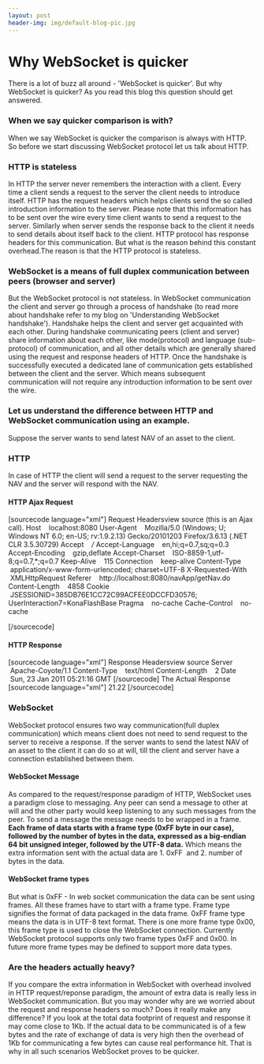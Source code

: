 ```yaml
---
layout: post
header-img: img/default-blog-pic.jpg
---
```


# Why WebSocket is quicker

There is a lot of buzz all around - 'WebSocket is quicker'. But why WebSocket is quicker? As you read this blog this question should get answered. 

### When we say quicker comparison is with?

When we say WebSocket is quicker the comparison is always with HTTP. So before we start discussing WebSocket protocol let us talk about HTTP. 

### HTTP is stateless

In HTTP the server never remembers the interaction with a client. Every time a client sends a request to the server the client needs to introduce itself. HTTP has the request headers which helps clients send the so called introduction information to the server. Please note that this information has to be sent over the wire every time client wants to send a request to the server. Similarly when server sends the response back to the client it needs to send details about itself back to the client. HTTP protocol has response headers for this communication. But what is the reason behind this constant overhead.The reason is that the HTTP protocol is stateless. 

### WebSocket is a means of full duplex communication between peers (browser and server)

But the WebSocket protocol is not stateless. In WebSocket communication the client and server go through a process of handshake (to read more about handshake refer to my blog on 'Understanding WebSocket handshake'). Handshake helps the client and server get acquainted with each other. During handshake communicating peers (client and server) share information about each other, like mode(protocol) and language (sub-protocol) of communication, and all other details which are generally shared using the request and response headers of HTTP. Once the handshake is successfully executed a dedicated lane of communication gets established between the client and the server. Which means subsequent communication will not require any introduction information to be sent over the wire. 

### Let us understand the difference between HTTP and WebSocket communication using an example.

Suppose the server wants to send latest NAV of an asset to the client. 

### HTTP

In case of HTTP the client will send a request to the server requesting the NAV and the server will respond with the NAV. 

#### HTTP Ajax Request

[sourcecode language="xml"] Request Headersview source (this is an Ajax call). Host    localhost:8080 User-Agent    Mozilla/5.0 (Windows; U; Windows NT 6.0; en-US; rv:1.9.2.13) Gecko/20101203 Firefox/3.6.13 (.NET CLR 3.5.30729) Accept    */* Accept-Language    en,hi;q=0.7,sq;q=0.3 Accept-Encoding    gzip,deflate Accept-Charset    ISO-8859-1,utf-8;q=0.7,*;q=0.7 Keep-Alive    115 Connection    keep-alive Content-Type    application/x-www-form-urlencoded; charset=UTF-8 X-Requested-With    XMLHttpRequest Referer    http://localhost:8080/navApp/getNav.do Content-Length    4858 Cookie    JSESSIONID=385DB76E1CC72C99ACFEE0DCCFD30576; UserInteraction7=KonaFlashBase Pragma    no-cache Cache-Control    no-cache</p> [/sourcecode] 

#### HTTP Response

[sourcecode language="xml"] Response Headersview source Server    Apache-Coyote/1.1 Content-Type    text/html Content-Length    2 Date    Sun, 23 Jan 2011 05:21:16 GMT [/sourcecode] The Actual Response [sourcecode language="xml"] 21.22 [/sourcecode] 

### WebSocket

WebSocket protocol ensures two way communication(full duplex communication) which means client does not need to send request to the server to receive a response. If the server wants to send the latest NAV of an asset to the client it can do so at will, till the client and server have a connection established between them. 

#### WebSocket Message

As compared to the request/response paradigm of HTTP, WebSocket uses a paradigm close to messaging. Any peer can send a message to other at will and the other party would keep listening to any such messages from the peer. To send a message the message needs to be wrapped in a frame. **Each frame of data starts with a frame type (0xFF byte in our case), followed by the number of bytes in the data, expressed as a big-endian 64 bit unsigned integer, followed by the UTF-8 data.** Which means the extra information sent with the actual data are 1\. 0xFF  and 2\. number of bytes in the data. 

#### WebSocket frame types

But what is 0xFF - In web socket communication the data can be sent using frames. All these frames have to start with a frame type. Frame type signifies the format of data packaged in the data frame. 0xFF frame type means the data is in UTF-8 text format. There is one more frame type 0x00, this frame type is used to close the WebSocket connection. Currently WebSocket protocol supports only two frame types 0xFF and 0x00. In future more frame types may be defined to support more data types. 

### Are the headers actually heavy?

If you compare the extra information in WebSocket with overhead involved in HTTP request/reponse paradigm, the amount of extra data is really less in WebSocket communication. But you may wonder why are we worried about the request and response headers so much? Does it really make any difference? If you look at the total data footprint of request and response it may come close to 1Kb. If the actual data to be communicated is of a few bytes and the rate of exchange of data is very high then the overhead of 1Kb for communicating a few bytes can cause real performance hit. That is why in all such scenarios WebSocket proves to be quicker.